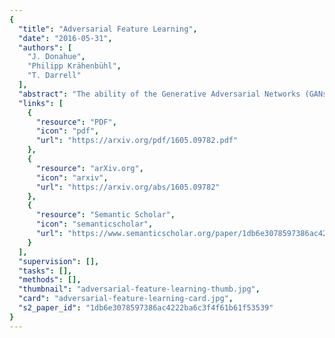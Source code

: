 ```yaml
---
{
  "title": "Adversarial Feature Learning",
  "date": "2016-05-31",
  "authors": [
    "J. Donahue",
    "Philipp Krähenbühl",
    "T. Darrell"
  ],
  "abstract": "The ability of the Generative Adversarial Networks (GANs) framework to learn generative models mapping from simple latent distributions to arbitrarily complex data distributions has been demonstrated empirically, with compelling results showing that the latent space of such generators captures semantic variation in the data distribution. Intuitively, models trained to predict these semantic latent representations given data may serve as useful feature representations for auxiliary problems where semantics are relevant. However, in their existing form, GANs have no means of learning the inverse mapping -- projecting data back into the latent space. We propose Bidirectional Generative Adversarial Networks (BiGANs) as a means of learning this inverse mapping, and demonstrate that the resulting learned feature representation is useful for auxiliary supervised discrimination tasks, competitive with contemporary approaches to unsupervised and self-supervised feature learning.",
  "links": [
    {
      "resource": "PDF",
      "icon": "pdf",
      "url": "https://arxiv.org/pdf/1605.09782.pdf"
    },
    {
      "resource": "arXiv.org",
      "icon": "arxiv",
      "url": "https://arxiv.org/abs/1605.09782"
    },
    {
      "resource": "Semantic Scholar",
      "icon": "semanticscholar",
      "url": "https://www.semanticscholar.org/paper/1db6e3078597386ac4222ba6c3f4f61b61f53539"
    }
  ],
  "supervision": [],
  "tasks": [],
  "methods": [],
  "thumbnail": "adversarial-feature-learning-thumb.jpg",
  "card": "adversarial-feature-learning-card.jpg",
  "s2_paper_id": "1db6e3078597386ac4222ba6c3f4f61b61f53539"
}
---
```


